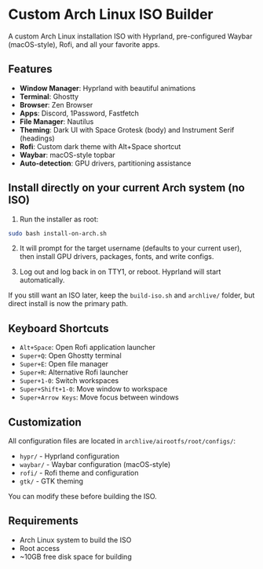 # Custom Arch Linux ISO Builder

A custom Arch Linux installation ISO with Hyprland, pre-configured Waybar (macOS-style), Rofi, and all your favorite apps.

## Features

- **Window Manager**: Hyprland with beautiful animations
- **Terminal**: Ghostty
- **Browser**: Zen Browser
- **Apps**: Discord, 1Password, Fastfetch
- **File Manager**: Nautilus
- **Theming**: Dark UI with Space Grotesk (body) and Instrument Serif (headings)
- **Rofi**: Custom dark theme with Alt+Space shortcut
- **Waybar**: macOS-style topbar
- **Auto-detection**: GPU drivers, partitioning assistance

## Install directly on your current Arch system (no ISO)

1. Run the installer as root:
```bash
sudo bash install-on-arch.sh
```

2. It will prompt for the target username (defaults to your current user), then install GPU drivers, packages, fonts, and write configs.

3. Log out and log back in on TTY1, or reboot. Hyprland will start automatically.

If you still want an ISO later, keep the `build-iso.sh` and `archlive/` folder, but direct install is now the primary path.

## Keyboard Shortcuts

- `Alt+Space`: Open Rofi application launcher
- `Super+Q`: Open Ghostty terminal
- `Super+E`: Open file manager
- `Super+R`: Alternative Rofi launcher
- `Super+1-0`: Switch workspaces
- `Super+Shift+1-0`: Move window to workspace
- `Super+Arrow Keys`: Move focus between windows

## Customization

All configuration files are located in `archlive/airootfs/root/configs/`:

- `hypr/` - Hyprland configuration
- `waybar/` - Waybar configuration (macOS-style)
- `rofi/` - Rofi theme and configuration
- `gtk/` - GTK theming

You can modify these before building the ISO.

## Requirements

- Arch Linux system to build the ISO
- Root access
- ~10GB free disk space for building

